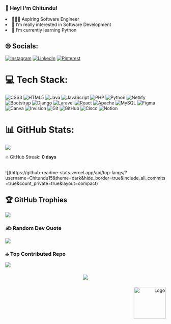 ### 👋 Hey! I'm Chitundu!
<li>👩🏽‍💻 Aspiring Software Engineer </li>
<li>👀 I’m really interested in Software Development</li>
<li>🌱 I’m currently learning Python</li>
  
## 🌐 Socials:
[![Instagram](https://img.shields.io/badge/Instagram-%23E4405F.svg?logo=Instagram&logoColor=white)](https://instagram.com/Chitundu_m15) [![LinkedIn](https://img.shields.io/badge/LinkedIn-%230077B5.svg?logo=linkedin&logoColor=white)](https://linkedin.com/in/chitundu-milimbo-1b6445255/) [![Pinterest](https://img.shields.io/badge/Pinterest-%23E60023.svg?logo=Pinterest&logoColor=white)](https://pinterest.com/ChitunduMilimbo15) 

# 💻 Tech Stack:
![CSS3](https://img.shields.io/badge/css3-%231572B6.svg?style=plastic&logo=css3&logoColor=white) ![HTML5](https://img.shields.io/badge/html5-%23E34F26.svg?style=plastic&logo=html5&logoColor=white) ![Java](https://img.shields.io/badge/java-%23ED8B00.svg?style=plastic&logo=openjdk&logoColor=white) ![JavaScript](https://img.shields.io/badge/javascript-%23323330.svg?style=plastic&logo=javascript&logoColor=%23F7DF1E) ![PHP](https://img.shields.io/badge/php-%23777BB4.svg?style=plastic&logo=php&logoColor=white) ![Python](https://img.shields.io/badge/python-3670A0?style=plastic&logo=python&logoColor=ffdd54) ![Netlify](https://img.shields.io/badge/netlify-%23000000.svg?style=plastic&logo=netlify&logoColor=#00C7B7) ![Bootstrap](https://img.shields.io/badge/bootstrap-%238511FA.svg?style=plastic&logo=bootstrap&logoColor=white) ![Django](https://img.shields.io/badge/django-%23092E20.svg?style=plastic&logo=django&logoColor=white) ![Laravel](https://img.shields.io/badge/laravel-%23FF2D20.svg?style=plastic&logo=laravel&logoColor=white) ![React](https://img.shields.io/badge/react-%2320232a.svg?style=plastic&logo=react&logoColor=%2361DAFB) ![Apache](https://img.shields.io/badge/apache-%23D42029.svg?style=plastic&logo=apache&logoColor=white) ![MySQL](https://img.shields.io/badge/mysql-4479A1.svg?style=plastic&logo=mysql&logoColor=white) ![Figma](https://img.shields.io/badge/figma-%23F24E1E.svg?style=plastic&logo=figma&logoColor=white) ![Canva](https://img.shields.io/badge/Canva-%2300C4CC.svg?style=plastic&logo=Canva&logoColor=white) ![Invision](https://img.shields.io/badge/invision-FF3366?style=plastic&logo=invision&logoColor=white) ![Git](https://img.shields.io/badge/git-%23F05033.svg?style=plastic&logo=git&logoColor=white) ![GitHub](https://img.shields.io/badge/github-%23121011.svg?style=plastic&logo=github&logoColor=white) ![Cisco](https://img.shields.io/badge/cisco-%23049fd9.svg?style=plastic&logo=cisco&logoColor=black) ![Notion](https://img.shields.io/badge/Notion-%23000000.svg?style=plastic&logo=notion&logoColor=white)


# 📊 GitHub Stats:
![](https://github-readme-stats.vercel.app/api?username=Chitundu15&theme=dark&hide_border=true&include_all_commits=true&count_private=true)
<!-- GITHUB_STREAK_START -->
🔥 GitHub Streak: **0 days**
<!-- GITHUB_STREAK_END -->
<br/>
![](https://github-readme-stats.vercel.app/api/top-langs/?username=Chitundu15&theme=dark&hide_border=true&include_all_commits=true&count_private=true&layout=compact)


## 🏆 GitHub Trophies
![](https://github-profile-trophy.vercel.app/?username=Chitundu15&theme=dark&no-frame=true&no-bg=true&margin-w=4)

### ✍️ Random Dev Quote
![](https://quotes-github-readme.vercel.app/api?type=horizontal&theme=dark)

### 🔝 Top Contributed Repo
![](https://github-contributor-stats.vercel.app/api?username=Chitundu15&limit=5&theme=shadow_blue&combine_all_yearly_contributions=true)

###

<div align="center">
  <img src="https://visitor-badge.laobi.icu/badge?page_id=Chitundu15.Chitundu15&left_text=Toons%20Visitors"  />
</div>

###
<p align="right">
  <img src="https://github.com/user-attachments/assets/6c970c6f-1858-4ae6-b7c1-670f21b2d4d3" alt="Logo" width="100" />
</p>


<!-- Proudly created with GPRM ( https://gprm.itsvg.in ) -->
